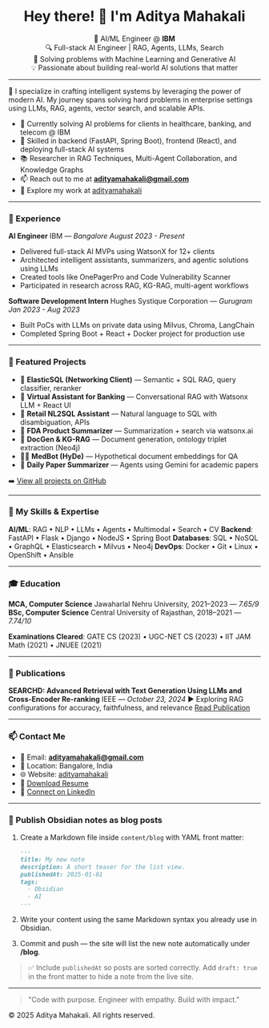 <h1 align="center">Hey there! 👋 I'm Aditya Mahakali</h1>

<p align="center">
  🧠 AI/ML Engineer @ <strong>IBM</strong> <br>
  🔍 Full-stack AI Engineer | RAG, Agents, LLMs, Search <br>
  🚀 Solving problems with Machine Learning and Generative AI <br>
  💡 Passionate about building real-world AI solutions that matter
</p>

---

🌟 I specialize in crafting intelligent systems by leveraging the power of modern AI. My journey spans solving hard problems in enterprise settings using LLMs, RAG, agents, vector search, and scalable APIs.

* 🔭 Currently solving AI problems for clients in healthcare, banking, and telecom @ IBM
* 🧱 Skilled in backend (FastAPI, Spring Boot), frontend (React), and deploying full-stack AI systems
* 📚 Researcher in RAG Techniques, Multi-Agent Collaboration, and Knowledge Graphs
* 📫 Reach out to me at **[adityamahakali@gmail.com](mailto:adityamahakali@gmail.com)**
* 🧠 Explore my work at [adityamahakali](https://adityamahakali.vercel.app/)

---

### 💼 Experience

**AI Engineer**
IBM — *Bangalore*
*August 2023 - Present*

* Delivered full-stack AI MVPs using WatsonX for 12+ clients
* Architected intelligent assistants, summarizers, and agentic solutions using LLMs
* Created tools like OnePagerPro and Code Vulnerability Scanner
* Participated in research across RAG, KG-RAG, multi-agent workflows

**Software Development Intern**
Hughes Systique Corporation — *Gurugram*
*Jan 2023 - Aug 2023*

* Built PoCs with LLMs on private data using Milvus, Chroma, LangChain
* Completed Spring Boot + React + Docker project for production use

---

### 🚀 Featured Projects

* 🧠 **ElasticSQL (Networking Client)** — Semantic + SQL RAG, query classifier, reranker
* 💬 **Virtual Assistant for Banking** — Conversational RAG with Watsonx LLM + React UI
* 🛒 **Retail NL2SQL Assistant** — Natural language to SQL with disambiguation, APIs
* 🧾 **FDA Product Summarizer** — Summarization + search via watsonx.ai
* 📄 **DocGen & KG-RAG** — Document generation, ontology triplet extraction (Neo4j)
* 🧑‍⚕️ **MedBot (HyDe)** — Hypothetical document embeddings for QA
* 📰 **Daily Paper Summarizer** — Agents using Gemini for academic papers

➡️ [View all projects on GitHub](https://github.com/ADITYAMAHAKALI?tab=repositories)

---

### 🧠 My Skills & Expertise

**AI/ML**: RAG • NLP • LLMs • Agents • Multimodal • Search • CV
**Backend**: FastAPI • Flask • Django • NodeJS • Spring Boot
**Databases**: SQL • NoSQL • GraphQL • Elasticsearch • Milvus • Neo4j
**DevOps**: Docker • Git • Linux • OpenShift • Ansible

---

### 🎓 Education

**MCA, Computer Science**
Jawaharlal Nehru University, 2021–2023 — *7.65/9*
**BSc, Computer Science**
Central University of Rajasthan, 2018–2021 — *7.74/10*

**Examinations Cleared**:
GATE CS (2023) • UGC-NET CS (2023) • IIT JAM Math (2021) • JNUEE (2021)

---

### 📑 Publications

**SEARCHD: Advanced Retrieval with Text Generation Using LLMs and Cross-Encoder Re-ranking**
IEEE — *October 23, 2024*
▶️ Exploring RAG configurations for accuracy, faithfulness, and relevance
[Read Publication](#)

---

### 📫 Contact Me

* 📧 Email: **[adityamahakali@gmail.com](mailto:adityamahakali@gmail.com)**
* 📍 Location: Bangalore, India
* 🌐 Website: [adityamahakali](https://adityamahakali.vercel.app/)
* 📝 [Download Resume](https://rxresu.me/adityamahakali/aditya-mahakali)
* 💼 [Connect on LinkedIn](https://www.linkedin.com/in/aditya-mahakali-b81758168/)

---

### 📓 Publish Obsidian notes as blog posts

1. Create a Markdown file inside `content/blog` with YAML front matter:

   ```markdown
   ---
   title: My new note
   description: A short teaser for the list view.
   publishedAt: 2025-01-01
   tags:
     - Obsidian
     - AI
   ---
   ```

2. Write your content using the same Markdown syntax you already use in Obsidian.
3. Commit and push — the site will list the new note automatically under **/blog**.

> ✅ Include `publishedAt` so posts are sorted correctly. Add `draft: true` in the front matter to hide a note from the live site.

---

> "Code with purpose. Engineer with empathy. Build with impact."

© 2025 Aditya Mahakali. All rights reserved.
